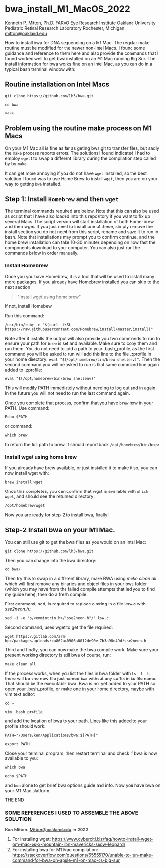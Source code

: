 # bwa_install_M1_MacOS_2022
Kenneth P. Mitton, Ph.D. FARVO
Eye Research Institute
Oakland University
Pediatric Retinal Research Laboratory
Rochester, Michigan
mitton@oakland.edu

How to install bwa for DNA sequencing on a M1 Mac. The regular make routine must be modified for the newer non-Intel Macs.
I found some guidance and reference to them here and also provide the commands that I found worked well to get bwa installed on an M1 Mac running Big Sur. 
The install information for bwa works fine on an Intel Mac, as you can do in a typical bash terminal window with:
## Routine installation on Intel Macs
```
git clone https://github.com/lh3/bwa.git

cd bwa

make
```
## Problem using the routine make process on M1 Macs
On your M1 Mac all is fine as far as geting bwa.git to transfer files, but sadly the `make` process reports errors. The solutions I found indicated I
had to employ `wget1` to swap a different library during the compilation step called by by `make`.

It can get more annoying if you do not have `wget` installed, so the best solution I found was to use Home Brew to install `wget`, then you are on 
your way to getting `bwa` installed. 

## Step 1: Install `Homebrew` and then `wget`
The terminal commands required are below. Note that this can also be used as script that I have also loaded into this repository if you want to fix up several Macs. 
The script version will start installation of both Home-brew and then wget. If you just need to install one of these, simply remove the install 
section you do not need from this script, rename and save it to run in bash. Note that installations may prompt you to confirm continue, and the home brew installation can take 10-30 minutes depending on how fast the components download to your computer. You can also just run the commands below in order manually. 

### Install Homebrew
Once you you have Homebrew, it is a tool that will be used to install many more packages. If you already have Homebrew installed you can skip to the next section
>"Install wget using home brew"

If not, install Homebew

Run this command: 

`/usr/bin/ruby -e "$(curl -fsSL https://raw.githubusercontent.com/Homebrew/install/master/install)"`

Note after it installs the output will also provide you two commands to run to ensure your path for `brew` is set and available.
Make sure to copy them and run them. You do not need to add a path to your .bash_profile, as the first command you will be asked to run will add this
line to the file .zprofile in your home directory:  `eval "$(/opt/homebrew/bin/brew shellenv)"`. Then the second command you will be asked to run
is that same command line again added to .zprofile: 

`eval "$(/opt/homebrew/bin/brew shellenv)"` 

This will modify PATH immediately without needing to log out and in again. In the future you will not need to run the last command again.

Once you complete that process, confirm that you have `brew` now in your PATH. Use command:

`Echo $PATH`

or command:

`which brew`

to return the full path to brew. It should report back `/opt/homebrew/bin/brew`

### Install wget using home brew
If you already have brew available, or just installed it to make it so, you can now install wget with:

`brew install wget`

Once this completes, you can confirm that wget is available with `which wget`, and should see the returned directory:

 `/opt/homebrew/wget`
 
Now you are ready for step-2 to install bwa, finally!

## Step-2 Install bwa on your M1 Mac.

You can still use git to get the bwa files as you would on an Intel Mac:

`git clone https://github.com/lh3/bwa.git`

Then you can change into the bwa directory:

`cd bwa/`

Then try this to swap in a different library, make BWA using *make clean all* which will first remove any binaries and object files 
in your bwa folder (which you may have from the failed compile attempts that led you to find my guide here), then do a fresh compile.

First command, sed, is required to replace a string in a file ksw.c with *sse2neon.h*.:

`sed -i -e 's/<emmintrin.h>/"sse2neon.h"/' ksw.c`

Second command, uses wget to get the file required:

`wget https://gitlab.com/arm-hpc/packages/uploads/ca862a40906a0012de90ef7b3a98e49d/sse2neon.h`

Third and finally, you can now make the bwa compile work. Make sure your present working directory is still bwa of course, run:

`make clean all`

If the process works, when you list the files in bwa folder with `ls -l -h`, there will be one new file just named `bwa` without any suffix in its file name. 
That should be the executable bwa. Bwa is not yet added to your PATH so open your .bash_profile, or make one in your home directory, maybe with vim text editor:

`cd ~`

`vim .bash_profile`

and add the location of bwa to your path. Lines like this added to your profile should work:

`PATH="/Users/ken/Applications/bwa:${PATH}"`

`export PATH`

Close your terminal program, then restart terminal and check if bwa is now available to you:

`which bwa`

`echo $PATH`

and `bwa` alone to get brief bwa options guide and info. Now you have bwa on your M1 Mac platform.

THE END


### SOME REFERENCES I USED TO ASSEMBLE THE ABOVE SOLUTION
Ken Mitton. Mitton@oakland.edu in 2022
1. For installing wget: https://www.cyberciti.biz/faq/howto-install-wget-om-mac-os-x-mountain-lion-mavericks-snow-leopard/
2. For installing bwa for M1 Mac compilation: https://stackoverflow.com/questions/65555170/unable-to-run-make-command-for-bwa-on-apple-m1-on-mac-os-big-sur

